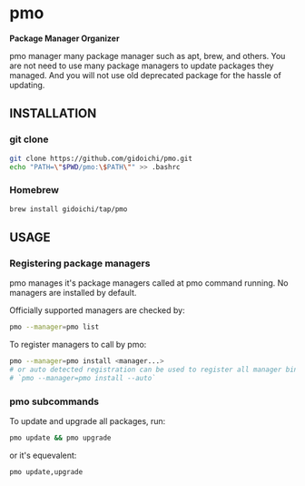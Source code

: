 # pmo
**Package Manager Organizer**

pmo manager many package manager such as apt, brew, and others. You are not need to use many package managers to update packages they managed. And you will not use old deprecated package for the hassle of updating.

## INSTALLATION

### git clone

```sh
git clone https://github.com/gidoichi/pmo.git
echo "PATH=\"$PWD/pmo:\$PATH\"" >> .bashrc
```

### Homebrew

```sh
brew install gidoichi/tap/pmo
```

## USAGE

### Registering package managers

pmo manages it's package managers called at pmo command running. No managers are installed by default.

Officially supported managers are checked by:

```sh
pmo --manager=pmo list
```

To register managers to call by pmo:

```sh
pmo --manager=pmo install <manager...>
# or auto detected registration can be used to register all manager binaries in $PATH
# `pmo --manager=pmo install --auto`
```

### pmo subcommands

To update and upgrade all packages, run:

```sh
pmo update && pmo upgrade
```

or it's equevalent:

```sh
pmo update,upgrade
```
